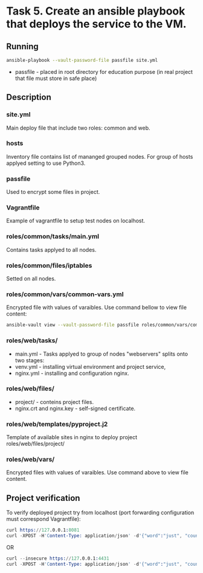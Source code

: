 # Task 5. Create an ansible playbook that deploys the service to the VM.


## Running
```sh
ansible-playbook --vault-password-file passfile site.yml
```
* passfile - placed in root directory for education purpose (in real project that file must store in safe place)


## Description
### site.yml
Main deploy file that include two roles: common and web.

### hosts
Inventory file contains list of mananged grouped nodes. For group of hosts applyed setting to use Python3.

### passfile
Used to encrypt some files in project.

### Vagrantfile
Example of vagrantfile to setup test nodes on localhost.

### roles/common/tasks/main.yml
Contains tasks applyed to all nodes.

### roles/common/files/iptables
Setted on all nodes.

### roles/common/vars/common-vars.yml
Encrypted file with values of varaibles. Use command bellow to view file content:
```sh
ansible-vault view --vault-password-file passfile roles/common/vars/common-vars.yml
```

### roles/web/tasks/
* main.yml - Tasks applyed to group of nodes "webservers" splits onto two stages:
* venv.yml - installing virtual environment and project service, 
* nginx.yml - installing and configuration nginx.

### roles/web/files/
* project/ - conteins project files.
* nginx.crt and nginx.key - self-signed certificate.

### roles/web/templates/pyproject.j2
Template of available sites in nginx to deploy project roles/web/files/project/

### roles/web/vars/
Encrypted files with values of varaibles. Use command above to view file content.


## Project verification
To verify deployed project try from localhost (port forwarding configuration must correspond Vagrantfile):
```s
curl https://127.0.0.1:8081
curl -XPOST -H'Content-Type: application/json' -d'{"word":"just", "count": 5}' https://127.0.0.1:8081
```
OR
```s
curl --insecure https://127.0.0.1:4431
curl -XPOST -H'Content-Type: application/json' -d'{"word":"just", "count": 5}' --insecure https://127.0.0.1:4431
```

